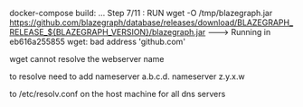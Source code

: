 docker-compose build:
...
Step 7/11 : RUN wget -O /tmp/blazegraph.jar https://github.com/blazegraph/database/releases/download/BLAZEGRAPH_RELEASE_${BLAZEGRAPH_VERSION}/blazegraph.jar
 ---> Running in eb616a255855
wget: bad address 'github.com'

wget cannot resolve the webserver name

to resolve need to add
nameserver a.b.c.d.
nameserver z.y.x.w

to /etc/resolv.conf on the host machine
for all dns servers
